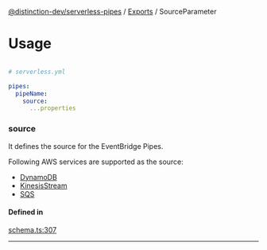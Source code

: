 [@distinction-dev/serverless-pipes](../README.md) / [Exports](parameters.md) / SourceParameter

# Usage
```yaml

# serverless.yml

pipes:
  pipeName:
    source:
      ...properties
```


### source



It defines the source for the EventBridge Pipes.

Following AWS services are supported as the source:
 
 - [DynamoDB](DynamoDBSourceParameters.md)
 - [KinesisStream](KinesisStreamSourceParameters.md)
 - [SQS](SQSSourceParameters.md)


#### Defined in

[schema.ts:307](https://github.com/distinction-dev/serverless-pipes/blob/bafcd10b595a304cf2a2f2f7cf109be3ea8504f2/src/schema.ts#L307)


---
